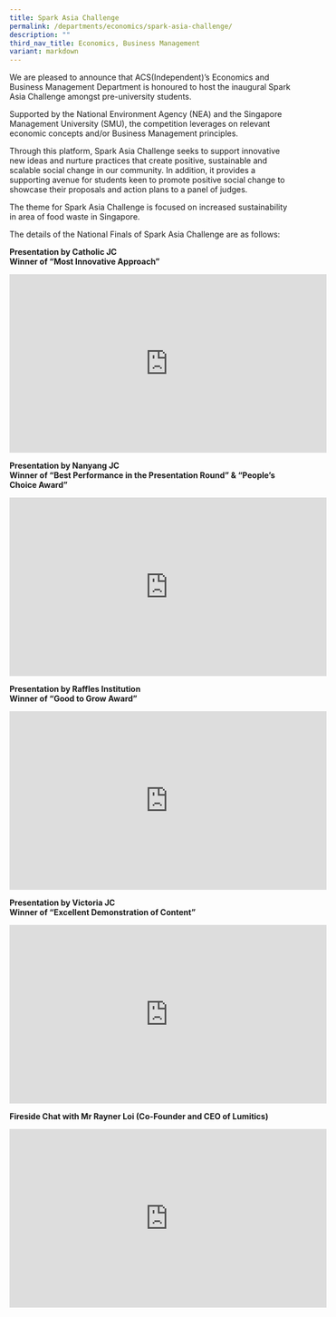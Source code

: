 ```yaml
---
title: Spark Asia Challenge
permalink: /departments/economics/spark-asia-challenge/
description: ""
third_nav_title: Economics, Business Management
variant: markdown
---
```

We are pleased to announce that ACS(Independent)’s Economics and Business Management Department is honoured to host the inaugural Spark Asia Challenge amongst&nbsp;pre-university students.

Supported by the National Environment Agency (NEA) and the Singapore Management University (SMU), the competition leverages on relevant economic concepts and/or Business Management principles.

Through this platform, Spark Asia Challenge seeks to support innovative new ideas and nurture practices that create positive, sustainable and scalable social change in our community. In addition, it provides a supporting avenue for students keen to promote positive social change to showcase their proposals and action plans to a panel of judges.

The theme for Spark Asia Challenge is focused on increased sustainability in area of food waste in Singapore.

The details of the National Finals of Spark Asia Challenge are as follows:


**Presentation by Catholic JC**   
**Winner of “Most Innovative Approach”**

<iframe width="560" height="315" src="https://www.youtube.com/embed/-7kqU08Y-oo" title="Presentation by Catholic JC" frameborder="0" allow="accelerometer; autoplay; clipboard-write; encrypted-media; gyroscope; picture-in-picture; web-share" allowfullscreen=""></iframe>

**Presentation by Nanyang JC**   
**Winner of “Best Performance in the Presentation Round” &amp; “People’s Choice Award”**

<iframe width="560" height="315" src="https://www.youtube.com/embed/3cMD2IMd1LU" title="Presentation by Nanyang JC" frameborder="0" allow="accelerometer; autoplay; clipboard-write; encrypted-media; gyroscope; picture-in-picture; web-share" allowfullscreen=""></iframe>

**Presentation by Raffles Institution**   
**Winner of “Good to Grow Award”**

<iframe width="560" height="315" src="https://www.youtube.com/embed/QemyrcFgSFo" title="Presentation by Raffles Institution" frameborder="0" allow="accelerometer; autoplay; clipboard-write; encrypted-media; gyroscope; picture-in-picture; web-share" allowfullscreen=""></iframe>

**Presentation by Victoria JC**   
**Winner of “Excellent Demonstration of Content”**

<iframe width="560" height="315" src="https://www.youtube.com/embed/8nxTlqDTthA" title="Presentation by Victoria JC" frameborder="0" allow="accelerometer; autoplay; clipboard-write; encrypted-media; gyroscope; picture-in-picture; web-share" allowfullscreen=""></iframe>

**Fireside Chat with Mr Rayner Loi (Co-Founder and CEO of Lumitics)**

<iframe width="560" height="315" src="https://www.youtube.com/embed/23Sq5psa7_c" title="Fireside Chat with Mr Rayner Loi (Co-Founder and CEO of Lumitics)" frameborder="0" allow="accelerometer; autoplay; clipboard-write; encrypted-media; gyroscope; picture-in-picture; web-share" allowfullscreen=""></iframe>